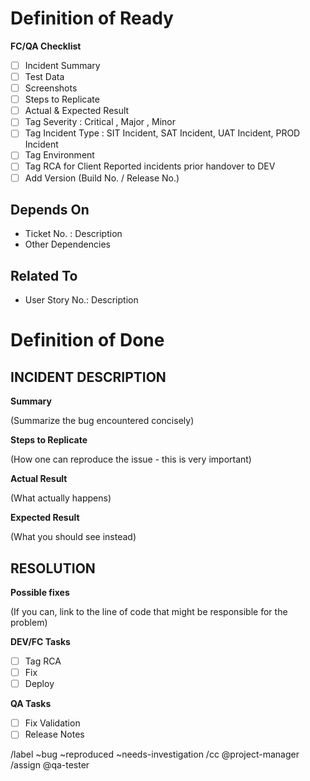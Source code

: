 # Definition of Ready

**FC/QA Checklist**
- [ ] Incident Summary
- [ ] Test Data
- [ ] Screenshots
- [ ] Steps to Replicate
- [ ] Actual & Expected Result
- [ ] Tag Severity : Critical , Major , Minor
- [ ] Tag Incident Type : SIT Incident, SAT Incident, UAT Incident, PROD Incident
- [ ] Tag Environment
- [ ] Tag RCA for Client Reported incidents prior handover to DEV
- [ ] Add Version (Build No. / Release No.)

## Depends On
- Ticket No. : Description
- Other Dependencies

## Related To
- User Story No.: Description

# Definition of Done

## INCIDENT DESCRIPTION

**Summary**

(Summarize the bug encountered concisely)

**Steps to Replicate**

(How one can reproduce the issue - this is very important)

**Actual Result**

(What actually happens)

**Expected Result**

(What you should see instead)


## RESOLUTION

**Possible fixes**

(If you can, link to the line of code that might be responsible for the problem)

**DEV/FC Tasks**
- [ ] Tag RCA
- [ ] Fix
- [ ] Deploy

**QA Tasks**
- [ ] Fix Validation
- [ ] Release Notes

/label ~bug ~reproduced ~needs-investigation
/cc @project-manager
/assign @qa-tester


